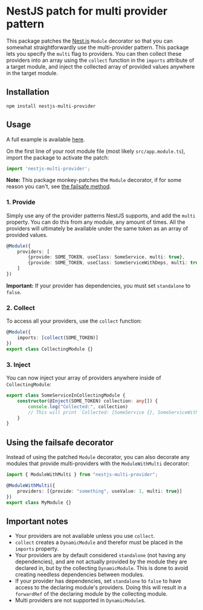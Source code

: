 # NestJS patch for multi provider pattern

This package patches the [Nest.js](https://nestjs.com/) `Module` decorator so that you can
somewhat straightforwardly use the multi-provider pattern. This package lets you specify
the `multi` flag to providers. You can then collect these providers into an array using
the `collect` function in the `imports` attribute of a target module, and inject the
collected array of provided values anywhere in the target module.

## Installation

```
npm install nestjs-multi-provider
```

## Usage

A full example is available [here](https://github.com/Helveg/nestjs-multi-provider/tree/main/example).

On the first line of your root module file (most likely `src/app.module.ts`), import the
package to activate the patch:

```typescript
import 'nestjs-multi-provider';
```

**Note:** This package monkey-patches the `Module` decorator, if for some reason you
can't, see [the failsafe method](#Using-the-failsafe-decorator).

### 1. Provide

Simply use any of the provider patterns NestJS supports, and add the `multi` property. You
can do this from any module, any amount of times. All the providers will ultimately be
available under the same token as an array of provided values.

```typescript
@Module({
    providers: [
        {provide: SOME_TOKEN, useClass: SomeService, multi: true},
        {provide: SOME_TOKEN, useClass: SomeServiceWithDeps, multi: true, standalone: false},
    ]
})
```

**Important:** If your provider has dependencies, you must set `standalone` to `false`.

### 2. Collect

To access all your providers, use the `collect` function:

```typescript
@Module({
    imports: [collect(SOME_TOKEN)]
})
export class CollectingModule {}
```

### 3. Inject

You can now inject your array of providers anywhere inside of `CollectingModule`:

```typescript
export class SomeServiceInCollectingModule {
    constructor(@Inject(SOME_TOKEN) collection: any[]) {
        console.log("Collected:", collection)
        // This will print `Collected: [SomeService {}, SomeServiceWithDeps {}]`
    }
}
```

## Using the failsafe decorator

Instead of using the patched `Module` decorator, you can also decorate any modules that
provide multi-providers with the `ModuleWithMulti` decorator:

```typescript
import { ModuleWithMulti } from "nestjs-multi-provider";

@ModuleWithMulti({
    providers: [{provide: "something", useValue: 1, multi: true}]
})
export class MyModule {}
```

## Important notes

* Your providers are not available unless you use `collect`.
* `collect` creates a `DynamicModule` and therefor must be placed in the `imports` property.
* Your providers are by default considered `standalone` (not having any dependencies),
  and are not actually provided by the module they are declared in, but by the collecting
  `DynamicModule`. This is done to avoid creating needless dependencies between modules.
* If your provider has dependencies, set `standalone` to `false` to have access to the
  declaring module's providers. Doing this will result in a `forwardRef` of the declaring
  module by the collecting module.
* Multi providers are not supported in `DynamicModule`s.
